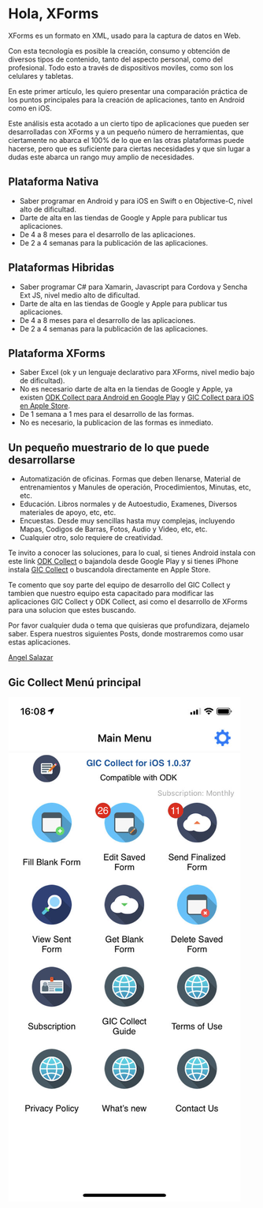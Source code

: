 # Hola, XForms

XForms es un formato en XML, usado para la captura de datos en Web.

Con esta tecnología es posible la creación, consumo y obtención de diversos tipos de contenido, tanto del aspecto personal, como del profesional. Todo esto a través de dispositivos moviles, como son los celulares y tabletas.

En este primer artículo, les quiero presentar una comparación práctica de los puntos principales para la creación de aplicaciones, tanto en Android como en iOS.

Este análisis esta acotado a un cierto tipo de aplicaciones que pueden ser desarrolladas con XForms y a un pequeño número de herramientas, que ciertamente no abarca el 100% de lo que en las otras plataformas puede hacerse, pero que es suficiente para ciertas necesidades y que sin lugar a dudas este abarca un rango muy amplio de necesidades.

## Plataforma Nativa

- Saber programar en Android y para iOS en Swift o en Objective-C, nivel alto de dificultad.
- Darte de alta en las tiendas de Google y Apple para publicar tus aplicaciones.
- De 4 a 8 meses para el desarrollo de las aplicaciones.
- De 2 a 4 semanas para la publicación de las aplicaciones.

## Plataformas Hibridas

- Saber programar C# para Xamarin, Javascript para Cordova y Sencha Ext JS, nivel medio alto de dificultad.
- Darte de alta en las tiendas de Google y Apple para publicar tus aplicaciones.
- De 4 a 8 meses para el desarrollo de las aplicaciones.
- De 2 a 4 semanas para la publicación de las aplicaciones.

## Plataforma XForms

- Saber Excel (ok y un lenguaje declarativo para XForms, nivel medio bajo de dificultad).
- No es necesario darte de alta en la tiendas de Google y Apple, ya existen [ODK Collect para Android en Google Play](https://play.google.com/store/apps/details?id=org.odk.collect.android&hl=en) y [GIC Collect para iOS en Apple Store](https://apps.apple.com/mx/app/gic-collect/id1485932698).
- De 1 semana a 1 mes para el desarrollo de las formas.
- No es necesario, la publicacion de las formas es inmediato.

## Un pequeño muestrario de lo que puede desarrollarse

- Automatización de oficinas. Formas que deben llenarse, Material de entrenamientos y Manules de operación, Procedimientos, Minutas, etc, etc.
- Educación. Libros normales y de Autoestudio, Examenes, Diversos materiales de apoyo, etc, etc.
- Encuestas. Desde muy sencillas hasta muy complejas, incluyendo Mapas, Codigos de Barras, Fotos, Audio y Video, etc, etc.
- Cualquier otro, solo requiere de creatividad.

Te invito a conocer las soluciones, para lo cual, si tienes Android instala con este link [ODK Collect](https://play.google.com/store/apps/details?id=org.odk.collect.android&hl=en) o bajandola desde Google Play y si tienes iPhone instala [GIC Collect](https://apps.apple.com/mx/app/gic-collect/id1485932698) o buscandola directamente en Apple Store.

Te comento que soy parte del equipo de desarrollo del GIC Collect y tambien que nuestro equipo esta capacitado para modificar las aplicaciones GIC Collect y ODK Collect, asi como el desarrollo de XForms para una solucion que estes buscando.

Por favor cualquier duda o tema que quisieras que profundizara, dejamelo saber. Espera nuestros siguientes Posts, donde mostraremos como usar estas aplicaciones.

[Angel Salazar](https://www.linkedin.com/in/angel-salazar-24b90b5)

## Gic Collect Menú principal

![Gic Collect Menú principal](imagenes/GICCollectMainMenu.jpg)
